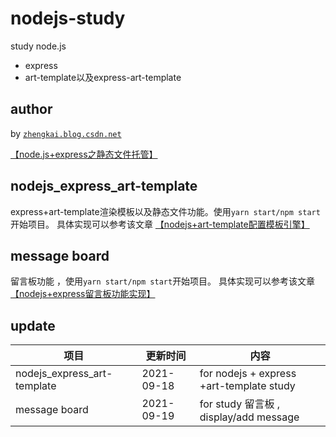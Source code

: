 # nodejs-study
study node.js
- express
- art-template以及express-art-template

author
----
by [`zhengkai.blog.csdn.net`](https://zhengkai.blog.csdn.net)


[【node.js+express之静态文件托管】](https://zhengkai.blog.csdn.net/article/details/120379741)

nodejs_express_art-template
----
express+art-template渲染模板以及静态文件功能。使用`yarn start/npm start`开始项目。 具体实现可以参考该文章 [【nodejs+art-template配置模板引擎】](https://zhengkai.blog.csdn.net/article/details/120378487)

message board 
----
留言板功能 ，使用`yarn start/npm start`开始项目。 具体实现可以参考该文章 [【nodejs+express留言板功能实现】](https://zhengkai.blog.csdn.net/article/details/120380820)


update
----

项目     | 更新时间 | 内容
-------- | ----- | -----
nodejs_express_art-template| 2021-09-18|for nodejs + express +art-template study 
message board | 2021-09-19 |for study 留言板 , display/add message 
